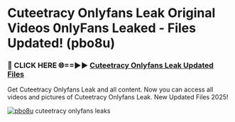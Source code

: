 # Cuteetracy Onlyfans Leak Original Videos 0nlyFans Leaked - Files Updated! (pbo8u)

<h3>🔴 CLICK HERE 🌐==►► <a href="https://tinyurl.com/2jnfzry5" rel="nofollow">Cuteetracy Onlyfans Leak Updated Files</a></h3>

Get Cuteetracy Onlyfans Leak and all content. Now you can access all videos and pictures of Cuteetracy Onlyfans Leak. New Updated Files 2025!

[![pbo8u](https://i.imgur.com/GyGTBgg.gif)](https://tinyurl.com/2jnfzry5)
cuteetracy onlyfans leaks